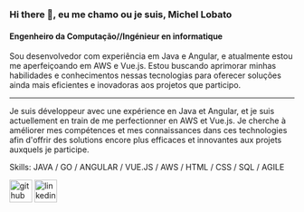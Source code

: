### Hi there 👋, eu me chamo ou je suis, Michel Lobato
#### Engenheiro da Computação//Ingénieur en informatique

Sou desenvolvedor com experiência em Java e Angular, e atualmente estou me aperfeiçoando em AWS e Vue.js. Estou buscando aprimorar minhas habilidades e conhecimentos nessas tecnologias para oferecer soluções ainda mais eficientes e inovadoras aos projetos que participo.
____________________________________________________________________
Je suis développeur avec une expérience en Java et Angular, et je suis actuellement en train de me perfectionner en AWS et Vue.js. Je cherche à améliorer mes compétences et mes connaissances dans ces technologies afin d'offrir des solutions encore plus efficaces et innovantes aux projets auxquels je participe.

Skills: JAVA / GO / ANGULAR / VUE.JS / AWS / HTML / CSS / SQL / AGILE


[<img src='https://cdn.jsdelivr.net/npm/simple-icons@3.0.1/icons/github.svg' alt='github' height='40'>](https://github.com/github.com/michellobato)  [<img src='https://cdn.jsdelivr.net/npm/simple-icons@3.0.1/icons/linkedin.svg' alt='linkedin' height='40'>](https://www.linkedin.com/in/https://www.linkedin.com/in/michel-lobato-b42993134//)  
